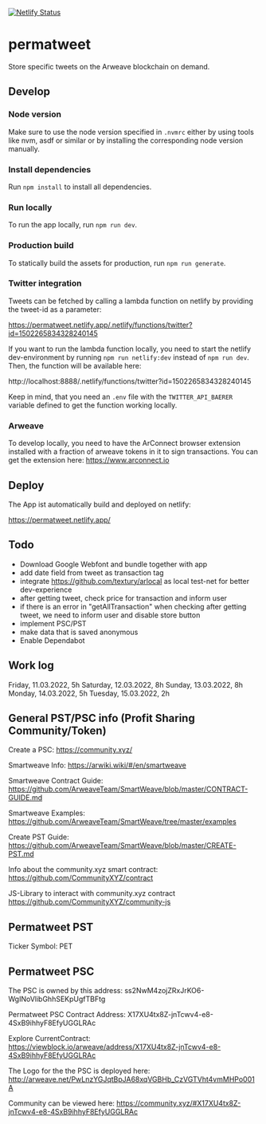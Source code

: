 [![Netlify Status](https://api.netlify.com/api/v1/badges/e2879cf9-93d8-4de0-b049-b2aa851f6045/deploy-status)](https://app.netlify.com/sites/epic-chandrasekhar-6e7cd4/deploys)

# permatweet

Store specific tweets on the Arweave blockchain on demand.

## Develop

### Node version

Make sure to use the node version specified in `.nvmrc` either by using tools like nvm, asdf or similar or by installing the corresponding node version manually.

### Install dependencies

Run `npm install` to install all dependencies.

### Run locally

To run the app locally, run `npm run dev`.

### Production build

To statically build the assets for production, run `npm run generate`.

### Twitter integration

Tweets can be fetched by calling a lambda function on netlify by providing the tweet-id as a parameter:

https://permatweet.netlify.app/.netlify/functions/twitter?id=1502265834328240145

If you want to run the lambda function locally, you need to start the netlify dev-environment by running `npm run netlify:dev` instead of `npm run dev`. Then, the function will be available here:

http://localhost:8888/.netlify/functions/twitter?id=1502265834328240145

Keep in mind, that you need an `.env` file with the `TWITTER_API_BAERER` variable defined to get the function working locally.

### Arweave

To develop locally, you need to have the ArConnect browser extension installed with a fraction of arweave tokens in it to sign transactions. You can get the extension here: https://www.arconnect.io

## Deploy

The App ist automatically build and deployed on netlify:

https://permatweet.netlify.app/


## Todo
- Download Google Webfont and bundle together with app
- add date field from tweet as transaction tag
- integrate https://github.com/textury/arlocal as  local test-net for better dev-experience
- after getting tweet, check price for transaction and inform user
- if there is an error in "getAllTransaction" when checking after getting tweet, we need to inform user and disable store button
- implement PSC/PST
- make data that is saved anonymous
- Enable Dependabot

## Work log
Friday, 11.03.2022, 5h
Saturday, 12.03.2022, 8h
Sunday, 13.03.2022, 8h
Monday, 14.03.2022, 5h
Tuesday, 15.03.2022, 2h

## General PST/PSC info (Profit Sharing Community/Token)

Create a PSC: https://community.xyz/

Smartweave Info: https://arwiki.wiki/#/en/smartweave

Smartweave Contract Guide: https://github.com/ArweaveTeam/SmartWeave/blob/master/CONTRACT-GUIDE.md

Smartweave Examples: https://github.com/ArweaveTeam/SmartWeave/tree/master/examples

Create PST Guide: https://github.com/ArweaveTeam/SmartWeave/blob/master/CREATE-PST.md

Info about the community.xyz smart contract:
https://github.com/CommunityXYZ/contract

JS-Library to interact with community.xyz contract
https://github.com/CommunityXYZ/community-js

## Permatweet PST

Ticker Symbol: PET

## Permatweet PSC

The PSC is owned by this address: ss2NwM4zojZRxJrKO6-WgINoVlibGhhSEKpUgfTBFtg

Permatweet PSC Contract Address:
X17XU4tx8Z-jnTcwv4-e8-4SxB9ihhyF8EfyUGGLRAc

Explore CurrentContract: https://viewblock.io/arweave/address/X17XU4tx8Z-jnTcwv4-e8-4SxB9ihhyF8EfyUGGLRAc

The Logo for the the PSC is deployed here:
http://arweave.net/PwLnzYGJqtBpJA68xqVGBHb_CzVGTVht4vmMHPo001A

Community can be viewed here:
https://community.xyz/#X17XU4tx8Z-jnTcwv4-e8-4SxB9ihhyF8EfyUGGLRAc



